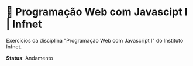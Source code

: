 # 🔹 Programação Web com Javascipt I | Infnet

Exercícios da disciplina "Programação Web com Javascript I" do Instituto Infnet.

**Status**: Andamento